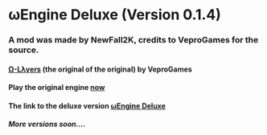 # ωEngine Deluxe (Version 0.1.4)
### A mod was made by NewFall2K, credits to VeproGames for the source.
#### <a href='https://veprogames.github.io/omega-layers'>Ω-Lλγers</a> (the original of the original) by VeproGames
#### Play the original engine <a href='https://jwklong.github.io/omega-engine'>now</a>
#### The link to the deluxe version <a href='https://newfall2021.github.io/omega-engine-deluxe/'>ωEngine Deluxe</a>
##### More versions soon....
